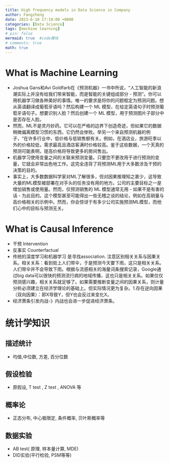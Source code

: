 ```yaml
---
title: High frequency models in Data Science in Company
author: Fangzheng
date: 2023-6-10 17:19:00 +0800
categories: [Data Science]
tags: [machine learning]
# pin: false
mermaid: true  #code模块
# comments: true
math: true
---
```

# What is Machine Learning
* Joshua Gans和Avi Goldfarb在《预测机器》一书中所说，“人工智能的新浪潮实际上并没有给我们带来智能，而是智能的关键组成部分 - 预测”。你可以用机器学习做各种美好的事情。唯一的要求是将你的问题框定为预测问题。想从英语翻译成葡萄牙语吗？然后构建一个 ML 模型，在给定英语句子时预测葡萄牙语句子。想要识别人脸？然后创建一个 ML 模型，用于预测图片子部分中是否存在人脸。
* 然而，ML不是灵丹妙药。它可以在严格的边界下创造奇迹，但如果它的数据稍微偏离模型习惯的东西，它仍然会惨败。举另一个来自预测机器的例子，“在许多行业中，低价格与低销售额有关。例如，在酒店业，旅游旺季以外的价格较低，需求最高且酒店客满时价格较高。鉴于这些数据，一个天真的预测可能表明，提高价格将导致更多的房间售出。
* 机器学习使用变量之间的关联来预测变量。只要您不更改用于进行预测的变量，它就会非常出色地工作。这完全违背了将预测ML用于大多数涉及干预的决策的目的。
* 事实上，大多数数据科学家对ML了解很多，但对因果推理知之甚少，这导致大量的ML模型被部署在对手头的任务没有用的地方。公司的主要目标之一是增加销售或使用量。然而，仅预测销售的 ML 模型通常无用 - 如果不是有害的话 - 为此目的。这个模型甚至可能得出一些无稽之谈的结论，例如在高销量与高价格相关的示例中。然而，你会惊讶于有多少公司实施预测ML模型，而他们心中的目标与预测无关。

# What is Causal Inference
* 干预 Intervention
* 反事实 Counterfactual
* 传统的深度学习和机器学习 是寻找association.  注意区别相关关系与因果关系。相关关系：看到街上人们带伞，于是预测今天要下雨，这只是相关关系。人们带伞并不会导致下雨。根据与流感相关的海量词条搜索记录，Google通过big data可以很快的预测流行病的地域传播，这也只是相关关系。如果仅仅预测感兴趣，相关关系就足够了。如果需要推断变量之间的因果关系，则计量分析必须建立在经济学理论的基础上。但实际情况更为复杂。1.存在逆向因果（双向因果）：即X导致Y，但Y也会反过来变化X。
* 经济萧条引发内战-》内战也会进一步促进经济萧条。

# 统计学知识
## 描述统计
* 均值,中位数, 方差, 百分位数
## 假设检验
* 原假设, T test , Z test , ANOVA 等
## 概率论
* 正态分布, 中心极限定, 条件概率, 贝叶斯概率等
## 数据实验
* AB test( 原理, 样本量计算, MDE)
* DID实验(平行检验, PSM等等)
